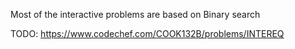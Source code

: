 Most of the interactive problems are based on Binary search

TODO: https://www.codechef.com/COOK132B/problems/INTEREQ
